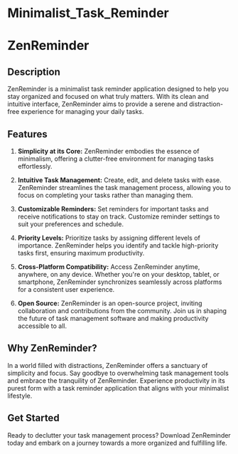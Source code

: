 # Minimalist_Task_Reminder
# ZenReminder

## Description
ZenReminder is a minimalist task reminder application designed to help you stay organized and focused on what truly matters. With its clean and intuitive interface, ZenReminder aims to provide a serene and distraction-free experience for managing your daily tasks.

## Features

1. **Simplicity at its Core:** ZenReminder embodies the essence of minimalism, offering a clutter-free environment for managing tasks effortlessly.

2. **Intuitive Task Management:** Create, edit, and delete tasks with ease. ZenReminder streamlines the task management process, allowing you to focus on completing your tasks rather than managing them.

3. **Customizable Reminders:** Set reminders for important tasks and receive notifications to stay on track. Customize reminder settings to suit your preferences and schedule.

4. **Priority Levels:** Prioritize tasks by assigning different levels of importance. ZenReminder helps you identify and tackle high-priority tasks first, ensuring maximum productivity.

5. **Cross-Platform Compatibility:** Access ZenReminder anytime, anywhere, on any device. Whether you're on your desktop, tablet, or smartphone, ZenReminder synchronizes seamlessly across platforms for a consistent user experience.

6. **Open Source:** ZenReminder is an open-source project, inviting collaboration and contributions from the community. Join us in shaping the future of task management software and making productivity accessible to all.

## Why ZenReminder?

In a world filled with distractions, ZenReminder offers a sanctuary of simplicity and focus. Say goodbye to overwhelming task management tools and embrace the tranquility of ZenReminder. Experience productivity in its purest form with a task reminder application that aligns with your minimalist lifestyle.

## Get Started

Ready to declutter your task management process? Download ZenReminder today and embark on a journey towards a more organized and fulfilling life.
